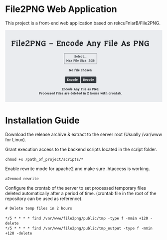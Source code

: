 # File2PNG Web Application

This project is a front-end web application based on rekcuFniarB/File2PNG.

<img src="a1.png" alt="a1" width="700"/>

# Installation Guide 

Download the release archive & extract to the server root (Usually /var/www for Linux).

Grant execution access to the backend scripts located in the script folder. 

`chmod +x /path_of_project/scripts/* `

Enable rewrite mode for apache2 and make sure .htaccess is working.

`a2enmod rewrite`

Configure the crontab of the server to set processed temporary files deleted automatically after a period of time. (crontab file in the root of the repository can be used as reference).

```
# Delete temp files in 2 hours

*/5 * * * * find /var/www/file2png/public/tmp -type f -mmin +120 -delete
*/5 * * * * find /var/www/file2png/public/tmp_output -type f -mmin +120 -delete
```


